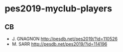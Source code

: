 # pes2019-myclub-players
## CB
* J\. GNAGNON
http://pesdb.net/pes2019/?id=110526
* M\. SARR
http://pesdb.net/pes2019/?id=114196
